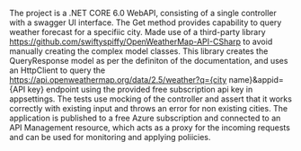 The project is a .NET CORE 6.0 WebAPI, consisting of a single controller with a swagger UI interface.
The Get method provides capability to query weather forecast for a specifiic city.
Made use of a third-party library https://github.com/swiftyspiffy/OpenWeatherMap-API-CSharp to avoid manually creating the complex model classes. 
This library creates the QueryResponse model as per the definiton of the documentation, and uses an HttpClient to query the https://api.openweathermap.org/data/2.5/weather?q={city name}&appid={API key} endpoint using the provided free subscription api key in appsettings. 
The tests use mocking of the controller and assert that it works correctly with existing input and throws an error for non existing cities. 
The application is published to a free Azure subscription and connected to an API Management resource, which acts as a proxy for the incoming requests and can be used for monitoring and applying poliicies.
